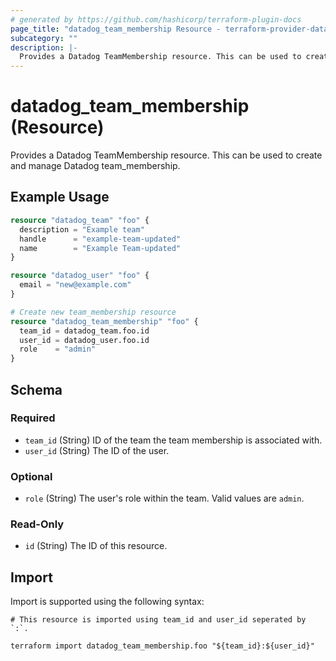 ```yaml
---
# generated by https://github.com/hashicorp/terraform-plugin-docs
page_title: "datadog_team_membership Resource - terraform-provider-datadog"
subcategory: ""
description: |-
  Provides a Datadog TeamMembership resource. This can be used to create and manage Datadog team_membership.
---
```


# datadog_team_membership (Resource)

Provides a Datadog TeamMembership resource. This can be used to create and manage Datadog team_membership.

## Example Usage

```terraform
resource "datadog_team" "foo" {
  description = "Example team"
  handle      = "example-team-updated"
  name        = "Example Team-updated"
}

resource "datadog_user" "foo" {
  email = "new@example.com"
}

# Create new team_membership resource
resource "datadog_team_membership" "foo" {
  team_id = datadog_team.foo.id
  user_id = datadog_user.foo.id
  role    = "admin"
}
```

<!-- schema generated by tfplugindocs -->
## Schema

### Required

- `team_id` (String) ID of the team the team membership is associated with.
- `user_id` (String) The ID of the user.

### Optional

- `role` (String) The user's role within the team. Valid values are `admin`.

### Read-Only

- `id` (String) The ID of this resource.

## Import

Import is supported using the following syntax:

```shell
# This resource is imported using team_id and user_id seperated by `:`.

terraform import datadog_team_membership.foo "${team_id}:${user_id}"
```
